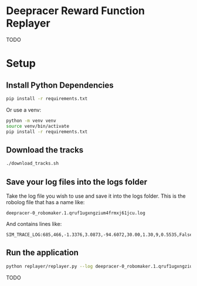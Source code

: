 # Deepracer Reward Function Replayer
TODO

# Setup
## Install Python Dependencies
```bash
pip install -r requirements.txt
```
 Or use a venv:
```bash
python -m venv venv
source venv/bin/activate
pip install -r requirements.txt
```
## Download the tracks
```bash
./download_tracks.sh
```

## Save your log files into the logs folder
Take the log file you wish to use and save it into the logs folder. 
This is the robolog file that has a name like:
```
deepracer-0_robomaker.1.qruf1ugxngzium4frmxj61jcu.log
```
And contains lines like:
```
SIM_TRACE_LOG:685,466,-1.3376,3.0873,-94.6072,30.00,1.30,9,0.5535,False,True,82.3476,161,76.75,7271.612,in_progress,0.00
```

## Run the application
```bash
python replayer/replayer.py --log deepracer-0_robomaker.1.qruf1ugxngzium4frmxj61jcu.log
```

TODO